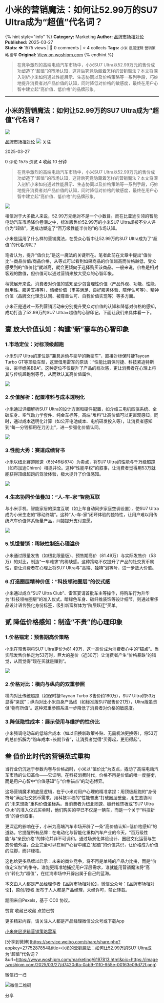 # 小米的营销魔法：如何让52.99万的SU7 Ultra成为“超值”代名词？
{% hint style="info" %}
**Category:** Marketing
**Author:** [品牌市场相对论](https://www.woshipm.com/u/1243814)
**Published:** 2025-03-27  
**Stats:** 👁️ 1575 views | 💬 0 comments | ⭐ 4 collects
**Tags:** `小米` `底层逻辑` `营销策略` `雷军`
**Original:** [View on woshipm.com](https://www.woshipm.com/marketing/6197813.html)
{% endhint %}
> 在竞争激烈的高端电动汽车市场中，小米SU7 Ultra以52.99万元的售价成功塑造了“超值”的市场认知，这背后究竟隐藏着怎样的营销魔法？本文将深入剖析小米如何通过性能展示、生态协同以及价格策略等一系列手段，巧妙地提升消费者对产品价值的认知，同时降低对价格的敏感度，最终在用户心智中建立起“高价值、低价格”的品牌形象。

---

## 小米的营销魔法：如何让52.99万的SU7 Ultra成为“超值”代名词？

[![](https://static.woshipm.com/view/woshipm_api_def_20230701144615_1723.png?imageView2/1/w/72/h/72/q/100)](https://www.woshipm.com/u/1243814)

[品牌市场相对论](https://www.woshipm.com/u/1243814) ![](https://static.woshipm.com/tag/1101_1@2x.png) 关注

2025-03-27

0 评论 1575 浏览 4 收藏 10 分钟

> 在竞争激烈的高端电动汽车市场中，小米SU7 Ultra以52.99万元的售价成功塑造了“超值”的市场认知，这背后究竟隐藏着怎样的营销魔法？本文将深入剖析小米如何通过性能展示、生态协同以及价格策略等一系列手段，巧妙地提升消费者对产品价值的认知，同时降低对价格的敏感度，最终在用户心智中建立起“高价值、低价格”的品牌形象。

![](https://image.woshipm.com/2025/03/27/d7420dfa-0ab9-11f0-955e-00163e09d72f.png)

相信对于大多数人来说，52.99万元绝对不是一个小数目。而在比亚迪引领的智能电动汽车市场降价卷潮之中，标准版售价52.99万的小米SU7 Ultra却被不少人评价为“超值”，更成功塑造了“百万级性能半价购”的市场认知。

小米是运用了什么样的营销魔法，在受众心智中让52.99万的SU7 Ultra成为了“超值”的代名词呢？

笔者认为，提升“值价比”是这一魔法的关键所在。笔者此前在文章中提出“值价比”=商品价值/商品价格，从等式可以看到如果商品的价值越高而价格越低，受众感受到的“值价比”就越高，就会更倾向于选择购买该商品。一般来说，价格是相对客观的数值，但价值可以通过营销来放大受众的心智印象。

稍微展开来说，消费者对价值的感知至少包含理性价值（产品外观、功能、性能、耐用性、服务支持等）、情绪价值（审美满足、良好服务体验、陪伴认可等）、精神价值（品牌文化理念认同、被尊重认可、自我价值实现等）等多方面。

小米正是通过一系列营销活动来分别提升受众对价值的认知和降低对价格的感知，成功打造了52.99万的SU7 Ultra=超值的心智印记，下面让我们来具体看一下。

## 壹 放大价值认知：构建“新”豪车的心智印象

### 1.市场定位：对标顶级超跑

小米SU7 Ultra的定位是“兼具运动与豪华的新豪车”，直接对标保时捷Taycan Turbo GT等顶级车型，这里借用雷军的原话：“性能比肩保时捷、科技紧追特斯拉、豪华媲美BBA”。这种定位不仅提升了产品的档次感，更让消费者在心理上将其与传统超跑划等号，从而默认其高价值属性。

![](https://image.woshipm.com/2025/03/27/83cbf7de-0ab5-11f0-8f5a-00163e09d72f.png)

### 2.价值解析：配置堆料与成本透明化

小米通过详细解析SU7 Ultra的设计方案和硬件配置，如介绍三电机四驱系统、全碳车身、空气动力学套件、纯金车标等，高端“堆料”让高价值可以更直观感知。同时，通过成本透明化计算（如公开电池成本、电机研发投入等），让消费者感知到“每一分钱都用在刀刃上”，进一步强化价值认同。

![](https://image.woshipm.com/2025/03/27/84b38040-0ab5-11f0-8f5a-00163e09d72f.png)

### 3.性能大秀：赛道成绩背书

小米以纽北赛道圈速（6分46秒874）为卖点，将SU7 Ultra的性能与千万级超跑（如布加迪Chiron）相提并论。这种“性能平权”的叙事，让消费者觉得用53万就能获得顶级超跑的驾驶体验，极大提升了价值感知。

![](https://image.woshipm.com/2025/03/27/8587f9c4-0ab5-11f0-8f5a-00163e09d72f.png)

### 4.生态协同价值叠加：“人-车-家”智能互联

与小米手机、智能家居的深度互联（如上车自动同步家庭空调设置），使SU7 Ultra成为小米生态的“移动终端”。这种“人-车-家”闭环体验的独特性，让用户难以用传统汽车价值体系衡量产品，间接提升支付意愿。

![](https://image.woshipm.com/2025/03/27/8639c2bc-0ab5-11f0-8f5a-00163e09d72f.jpg)

### 5.饥饿营销：稀缺性制造心理溢价

小米通过限量发售（如纽北限量版）、预售期高价（81.49万）与实际发售价（53万）的对比，制造“一车难求”的稀缺感。这种策略不仅提升了产品的社交货币属性，更让消费者在心理上将SU7 Ultra与“高端、独特”划等号，进一步放大价值。

### 6.打造圈层精神价值：“科技领袖圈层”的仪式感

小米通过成立“SU7 Ultra Club”、雷军宴请首批车主等操作，将购车行为升华为“科技领袖圈层”的准入仪式。暗绿色车身、碳纤维装饰等设计细节，则通过奢侈品设计语言强化身份标签，吸引新富群体为“阶层跃迁”买单。

## 贰 降低价格感知：制造“不贵”的心理印象

### 1.价格锚定：预售期高价策略

小米在预售期将SU7 Ultra定价为81.49万，这一高价成为消费者心中的“锚点”。当实际发售价格定为53万时，巨大的差价（近30万）让消费者产生“价格暴跌”的错觉，从而觉得“现在买就是赚到”。

![](https://image.woshipm.com/2025/03/27/15e0dc8a-0aba-11f0-955e-00163e09d72f.png)

### 2.价格对比：横向与纵向的双重参照

横向对比传统超跑（如保时捷Taycan Turbo S售价约180万），SU7 Ultra的53万显得“亲民”；纵向对比小米自身产品线（如标准版SU7起售价21万），Ultra版虽贵但“物有所值”。这种双重参照系进一步降低了消费者对价格的敏感度。

### 3.降低隐性成本：展示使用与维护的性价比

小米强调电动车的低综合成本（如以旧换新政策补贴、无需机油更换等），将53万的总价拆解为“购车成本+长期节省”，让消费者觉得“买得起，更用得起”。

## 叁 值价比时代的营销范式重构

当行业仍沉迷于参数内卷与价格战时，小米以“值价比”为支点，撬动了高端电动汽车市场的认知革命——它证明，在科技消费时代，价格不再是价值的唯一度量衡，而是用户心智中“价值感知”与“价格锚点”的动态博弈。

这场营销魔术的底层逻辑，在于小米对用户心理的精准拿捏：用顶级超跑的“身份符号”满足社交货币需求，用科技平权的“性能普惠”打破圈层壁垒，用生态协同的“未来想象”重构价值坐标系。当消费者为纽北圈速、碳纤维饰板或“SU7 Ultra Club”的准入仪式买单时，他们购买的早已不仅是一辆车，而是一个关于“科技新贵”的身份叙事。

更深远的影响在于，小米为高端汽车市场开辟了一条“高价值认知+低价格感知”的道路。它提醒所有品牌：在电动化与智能化重构汽车产业的今天，“百万级性能”与“亲民价格”的悖论并非不可调和。通过场景化体验设计、圈层文化运营与生态价值外溢，企业完全可以在用户心智中建立“超值”的价值共识，让价格成为价值的注脚，而非桎梏。

这也给更多品牌以启示：未来的商业竞争，将不再是单纯的产品力比拼，而是“价值定义权”的争夺。谁能更精准地捕捉用户深层需求，谁就能用营销魔法将“高价”转化为“超值”，在红海市场中开辟出属于自己的蓝海。

本文由人人都是产品经理作者【品牌市场相对论】，微信公众号：【品牌市场相对论】，原创/授权 发布于人人都是产品经理，未经许可，禁止转载。

题图来自Pexels，基于 CC0 协议。

赞赏 收藏已收藏 点赞已赞

更多精彩内容，请关注人人都是产品经理微信公众号或下载App

[小米](https://www.woshipm.com/tag/%e5%b0%8f%e7%b1%b3)[底层逻辑](https://www.woshipm.com/tag/%e5%ba%95%e5%b1%82%e9%80%bb%e8%be%91)[营销策略](https://www.woshipm.com/tag/%e8%90%a5%e9%94%80%e7%ad%96%e7%95%a5)[雷军](https://www.woshipm.com/tag/%e9%9b%b7%e5%86%9b)

[分享到微博](https://service.weibo.com/share/share.php?appkey=2775287854&title=小米的营销魔法：如何让52.99万的SU7 Ultra成为“超值”代名词？&url=https://www.woshipm.com/marketing/6197813.html&pic=https://image.woshipm.com/2025/03/27/d7420dfa-0ab9-11f0-955e-00163e09d72f.png)

微信扫一扫

![微信二维码](https://api.pwmqr.com/qrcode/create/?url=https://www.woshipm.com/marketing/6197813.html)

分享